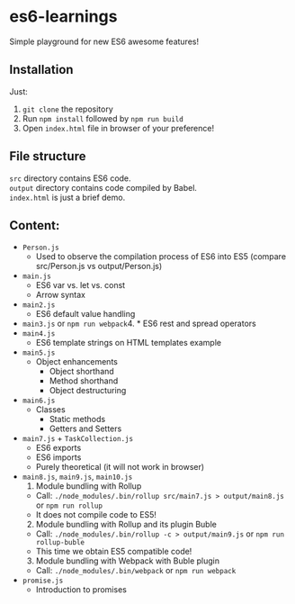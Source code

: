 # es6-learnings
Simple playground for new ES6 awesome features!

## Installation
Just:

1. `git clone` the repository  
2. Run `npm install` followed by `npm run build`  
3. Open `index.html` file in browser of your preference!  

## File structure
`src` directory contains ES6 code.  
`output` directory contains code compiled by Babel.  
`index.html` is just a brief demo.

## Content:
* `Person.js`
  * Used to observe the compilation process of ES6 into ES5 (compare src/Person.js vs output/Person.js)
* `main.js`
  * ES6 var vs. let vs. const
  * Arrow syntax
* `main2.js`
  * ES6 default value handling
* `main3.js`
 or `npm run webpack`4.   * ES6 rest and spread operators
* `main4.js`
  * ES6 template strings on HTML templates example
* `main5.js`
  * Object enhancements
    * Object shorthand
    * Method shorthand
    * Object destructuring
* `main6.js`
  * Classes
    * Static methods
    * Getters and Setters
* `main7.js` + `TaskCollection.js`
  * ES6 exports
  * ES6 imports
  * Purely theoretical (it will not work in browser)
* `main8.js`, `main9.js`, `main10.js`
  1. Module bundling with Rollup
    * Call: `./node_modules/.bin/rollup src/main7.js > output/main8.js` or `npm run rollup`
    * It does not compile code to ES5!
  2. Module bundling with Rollup and its plugin Buble
    * Call: `./node_modules/.bin/rollup -c > output/main9.js` or `npm run rollup-buble`
    * This time we obtain ES5 compatible code!
  3. Module bundling with Webpack with Buble plugin
    * Call: `./node_modules/.bin/webpack` or `npm run webpack`
* `promise.js`
  * Introduction to promises